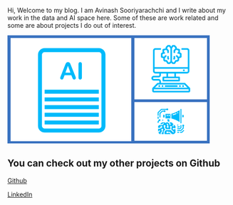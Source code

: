 Hi, Welcome to my blog. I am Avinash Sooriyarachchi and I write about my work in the data and AI space here. Some of these are work related and some are about projects I do out of interest.

![Blog logo](images/blogImage.png)

## You can check out my other projects on Github

 [Github](https://github.com/AviSoori1x)

 [LinkedIn](https://www.linkedin.com/in/avinash-sooriyarachchi-104b45100/)
